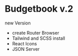 # Budgetbook v.2

new Version

- create Router Browser
- Tailwind and SCSS install
- React Icons
- JSON Server

